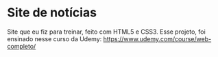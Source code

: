 # Site de notícias
 Site que eu fiz para treinar, feito com HTML5 e CSS3. Esse projeto, foi ensinado nesse curso da Udemy: https://www.udemy.com/course/web-completo/

